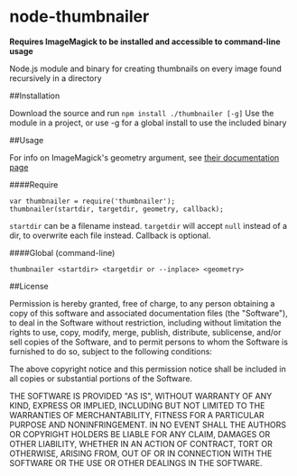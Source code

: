 node-thumbnailer
===

**Requires ImageMagick to be installed and accessible to command-line usage**

Node.js module and binary for creating thumbnails on every image found recursively in a directory

##Installation

Download the source and run `npm install ./thumbnailer [-g]`
Use the module in a project, or use -g for a global install to use the included binary

##Usage

For info on ImageMagick's geometry argument, see [their documentation page](http://www.imagemagick.org/script/command-line-processing.php#geometry)

####Require
```
var thumbnailer = require('thumbnailer');
thumbnailer(startdir, targetdir, geometry, callback);
```

`startdir` can be a filename instead. `targetdir` will accept `null` instead of a dir, to overwrite each file instead. Callback is optional.

####Global (command-line)
```
thumbnailer <startdir> <targetdir or --inplace> <geometry>
```

##License

Permission is hereby granted, free of charge, to any person obtaining a copy of this software and associated documentation files (the "Software"), to deal in the Software without restriction, including without limitation the rights to use, copy, modify, merge, publish, distribute, sublicense, and/or sell copies of the Software, and to permit persons to whom the Software is furnished to do so, subject to the following conditions:

The above copyright notice and this permission notice shall be included in all copies or substantial portions of the Software.

THE SOFTWARE IS PROVIDED "AS IS", WITHOUT WARRANTY OF ANY KIND, EXPRESS OR IMPLIED, INCLUDING BUT NOT LIMITED TO THE WARRANTIES OF MERCHANTABILITY, FITNESS FOR A PARTICULAR PURPOSE AND NONINFRINGEMENT. IN NO EVENT SHALL THE AUTHORS OR COPYRIGHT HOLDERS BE LIABLE FOR ANY CLAIM, DAMAGES OR OTHER LIABILITY, WHETHER IN AN ACTION OF CONTRACT, TORT OR OTHERWISE, ARISING FROM, OUT OF OR IN CONNECTION WITH THE SOFTWARE OR THE USE OR OTHER DEALINGS IN THE SOFTWARE.